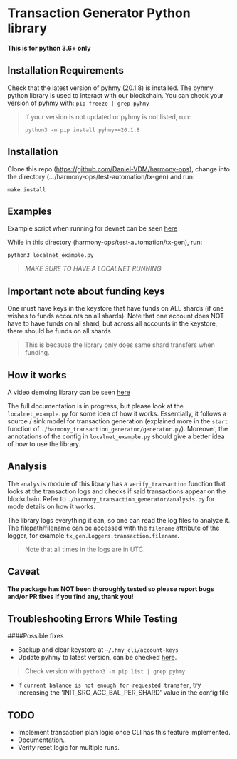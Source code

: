 # Transaction Generator Python library

**This is for python 3.6+ only**

## Installation Requirements

Check that the latest version of pyhmy (20.1.8) is installed. 
The pyhmy python library is used to interact with our blockchain. You can check your version of pyhmy with: `pip freeze | grep pyhmy`
 
> If your version is not updated or pyhmy is not listed, run:
>```
>python3 -m pip install pyhmy==20.1.8
>``` 


## Installation

Clone this repo (https://github.com/Daniel-VDM/harmony-ops), change into the directory (.../harmony-ops/test-automation/tx-gen) and run:
```
make install
```

## Examples

Example script when running for devnet can be seen [here](https://gist.github.com/Daniel-VDM/220f6736ff9270bc9535d5df55be106d)

While in this directory (harmony-ops/test-automation/tx-gen), run:
```
python3 localnet_example.py
```
> *MAKE SURE TO HAVE A LOCALNET RUNNING*


## Important note about funding keys
One must have keys in the keystore that have funds on ALL shards (if one wishes to funds accounts on all shards).
Note that one account does NOT have to have funds on all shard, but across all accounts in the keystore, there should be funds on all shards
> This is because the library only does same shard transfers when funding. 


## How it works
A video demoing library can be seen [here](https://www.youtube.com/watch?v=rTp9wZn1EqE&feature=youtu.be)

The full documentation is in progress, but please look at the `localnet_example.py` for some idea of how it works.
Essentially, it follows a source / sink model for transaction generation (explained more in the `start` function
of `./harmony_transaction_generator/generator.py`). Moreover, the annotations of the config in `localnet_example.py`
should give a better idea of how to use the library.

## Analysis
The `analysis` module of this library has a `verify_transaction` function that looks at the transaction logs and checks
if said transactions appear on the blockchain. Refer to `./harmony_transaction_generator/analysis.py` for mode details
on how it works.

The library logs everything it can, so one can read the log files to analyze it. The filepath/filename can be accessed with
the `filename` attribute of the logger, for example `tx_gen.Loggers.transaction.filename`.
> Note that all times in the logs are in UTC.

## Caveat
**The package has NOT been thoroughly tested so please report bugs and/or PR fixes if you find any, thank you!** 

## Troubleshooting Errors While Testing
####Possible fixes
* Backup and clear keystore at `~/.hmy_cli/account-keys`
* Update pyhmy to latest version, can be checked [here](https://pypi.org/project/pyhmy/).
> Check version with `python3 -m pip list | grep pyhmy` 
* If `current balance is not enough for requested transfer`, try increasing the 'INIT_SRC_ACC_BAL_PER_SHARD' value in the config file


## TODO
* Implement transaction plan logic once CLI has this feature implemented. 
* Documentation.
* Verify reset logic for multiple runs.